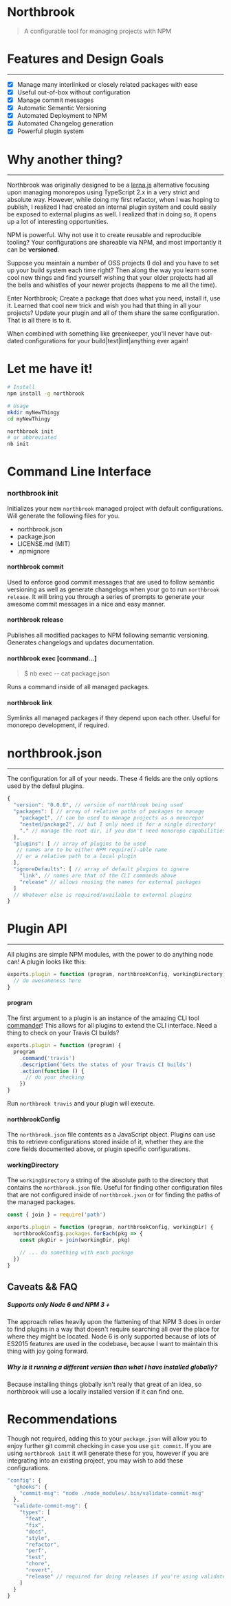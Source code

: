 # Northbrook

> A configurable tool for managing projects with NPM

# Features and Design Goals
---

- [x] Manage many interlinked or closely related packages with ease
- [x] Useful out-of-box without configuration
- [x] Manage commit messages
- [x] Automatic Semantic Versioning
- [x] Automated Deployment to NPM
- [x] Automated Changelog generation
- [x] Powerful plugin system

# Why another thing?
---

Northbrook was originally designed to be a [lerna.js](https://github.com/lerna/lerna)
alternative focusing upon managing monorepos using TypeScript 2.x in a very strict
and absolute way. However, while doing my first refactor, when I was hoping to publish,
I realized I had created an internal plugin system and could easily be exposed to external
plugins as well. I realized that in doing so, it opens up a lot of interesting opportunities.

NPM is powerful. Why not use it to create reusable and reproducible tooling?
Your configurations are shareable via NPM, and most importantly it can be **versioned**.

Suppose you maintain a number of OSS projects (I do) and you have to set up your
build system each time right? Then along the way you learn some cool new things
and find yourself wishing that your older projects had all the bells and whistles
of your newer projects (happens to me all the time).

Enter Northbrook; Create a package that does what you need, install it, use
it. Learned that cool new trick and wish you had that thing in all your
projects? Update your plugin and all of them share the same configuration.
That is all there is to it.

When combined with something like greenkeeper, you'll never have out-dated
configurations for your build|test|lint|anything ever again!


# Let me have it!

```sh
# Install
npm install -g northbrook

# Usage
mkdir myNewThingy
cd myNewThingy

northbrook init
# or abbreviated
nb init
```

# **Command Line Interface**

### **northbrook init**

Initializes your new `northbrook` managed project with default
configurations. Will generate the following files for you.

- northbrook.json
- package.json
- LICENSE.md (MIT)
- .npmignore

#### **northbrook commit**

Used to enforce good commit messages that are used to follow semantic
versioning as well as generate changelogs when your go to run `northbrook
release`. It will bring you through a series of prompts to
generate your awesome commit messages in a nice and easy manner.

#### **northbrook release**

Publishes all modified packages to NPM following semantic versioning.
Generates changelogs and updates documentation.

#### **northbrook exec [command...]**

> $ nb exec -- cat package.json

Runs a command inside of all managed packages.

#### **northbrook link**

Symlinks all managed packages if they depend upon each other.
Useful for monorepo development, if required.

# **northbrook.json**
-----

The configuration for all of your needs. These 4 fields are the only options
used by the defaul plugins.

```js
{
  "version": "0.0.0", // version of northbrook being used
  "packages": [ // array of relative paths of packages to manage
    "package1", // can be used to manage projects as a monorepo!
    "nested/package2", // but I only need it for a single directory!
    "." // manage the root dir, if you don't need monorepo capabilities
  ],
  "plugins": [ // array of plugins to be used
   // names are to be either NPM require()-able name
   // or a relative path to a local plugin
  ],
  "ignoreDefaults": [ // array of default plugins to ignore
    "link", // names are that of the CLI commands above
    "release" // allows reusing the names for external packages
  ]
  // Whatever else is required/available to external plugins
}
```


# Plugin API
-----


All plugins are simple NPM modules, with the power to do anything node can!
A plugin looks like this:

```js
exports.plugin = function (program, northbrookConfig, workingDirectory) {
  // do awesomeness here
}
```

#### **program**

The first argument to a plugin is an instance of the amazing CLI tool
[commander](https://github.com/tj/commander.js/)! This allows for all
plugins to extend the CLI interface. Need a thing to check on your Travis CI
builds?

```js
exports.plugin = function (program) {
  program
    .command('travis')
    .description('Gets the status of your Travis CI builds')
    .action(function () {
      // do your checking
    })
}
```

Run `northbrook travis` and your plugin will execute.

#### **northbrookConfig**

The `northbrook.json` file contents as a JavaScript object. Plugins can use
this to retrieve configurations stored inside of it, whether they are the   
core fields documented above, or plugin specific configurations.

#### **workingDirectory**

The `workingDirectory` a string of the absolute path to the directory that
contains the `northbrook.json` file. Useful for finding other configuration
files that are not configured inside of `northbrook.json` or for finding the
paths of the managed packages.

```js
const { join } = require('path')

exports.plugin = function (program, northbrookConfig, workingDir) {
  northbrookConfig.packages.forEach(pkg => {
    const pkgDir = join(workingDir, pkg)

    // ... do something with each package
  })
}
```


## Caveats && FAQ


##### Supports only Node 6 and NPM 3 +

The approach relies heavily upon the flattening of that NPM 3 does in order
to find plugins in a way that doesn't require searching all over the place
for where they might be located. Node 6 is only supported because of lots of
ES2015 features are used in the codebase, because I want to maintain this
thing with joy going forward.

##### Why is it running a different version than what I have installed globally?

Because installing things globally isn't really that great of an idea, so
northbrook will use a locally installed version if it can find one.

# Recommendations

Though not required, adding this to your `package.json` will allow you to enjoy
further git commit checking in case you use `git commit`.
If you are using `northbrook init` it will generate these for you, however if
you are integrating into an existing project, you may wish to add these configurations.

```js
"config": {
  "ghooks": {
    "commit-msg": "node ./node_modules/.bin/validate-commit-msg"
  },
  "validate-commit-msg": {
    "types": [
      "feat",
      "fix",
      "docs",
      "style",
      "refactor",
      "perf",
      "test",
      "chore",
      "revert",
      "release" // required for doing releases if you're using validate-commit-msg
    ]
  }
}
```
